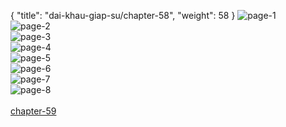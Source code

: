 { "title": "dai-khau-giap-su/chapter-58", "weight": 58 }
<img src="dai-khau-giap-su_0058_01-b432e4acedf89555bfe1c7cdd461bc99.webp" alt="page-1" origin="http://1.bp.blogspot.com/-2900imnFZt4/WvRKIZB37jI/AAAAAAABAAc/A6qq5kxQIBcnbwlm0ps0Q3uzJFD5k_mZQCLcBGAs/s1600/0001.jpg?imgmax=0"><br/>
<img src="dai-khau-giap-su_0058_02-ebd2116b9ad358a5cb6f0e62de767f44.webp" alt="page-2" origin="http://1.bp.blogspot.com/-0yJ5i1PhDxs/WvRKIW5-KaI/AAAAAAABAAg/PC-WpDd_kHgk0XsQX3obbCXCVCBkSVUNwCLcBGAs/s1600/0002.jpg?imgmax=0"><br/>
<img src="dai-khau-giap-su_0058_03-f69fc22475f46cfe0c85d486763e204c.webp" alt="page-3" origin="http://1.bp.blogspot.com/-Hm8yrf7K5wY/WvRKJUPeqLI/AAAAAAABAAk/ApacB43xvCgmJ0zIpB6RCSPru8YeLR4xwCLcBGAs/s1600/0003.jpg?imgmax=0"><br/>
<img src="dai-khau-giap-su_0058_04-701c338698e226a94a933880f9e83532.webp" alt="page-4" origin="http://1.bp.blogspot.com/-jiqtQZeCrWc/WvRKJ2fSi6I/AAAAAAABAAs/8Wz85_-yUO8KaZcmZZrigzHVFfAgyJaQwCLcBGAs/s1600/0004.jpg?imgmax=0"><br/>
<img src="dai-khau-giap-su_0058_05-df8d7b734891db560a1781e3f52ca9ea.webp" alt="page-5" origin="http://1.bp.blogspot.com/-Xfj12zJvhQ8/WvRKJ76bZyI/AAAAAAABAAo/xa8g_ie42qUOmO0Q6b2e0kIpbsrr7SMagCLcBGAs/s1600/0005.jpg?imgmax=0"><br/>
<img src="dai-khau-giap-su_0058_06-93d1d2421edd1a5bb38d3308b3ce220a.webp" alt="page-6" origin="http://1.bp.blogspot.com/-KwXuJVZnuzQ/WvRKKqILo8I/AAAAAAABAAw/L90S04_ap505daypyKAJL2NjXiywsQ3dACLcBGAs/s1600/0006.jpg?imgmax=0"><br/>
<img src="dai-khau-giap-su_0058_07-c5dae3bc019ee9a739ca44491bace874.webp" alt="page-7" origin="http://1.bp.blogspot.com/-soBNr5QJUQ4/WvRKKh53ApI/AAAAAAABAA0/XyOAjkf7wiEhTy4nnd7xdGEhtjaQtlKJQCLcBGAs/s1600/0007.jpg?imgmax=0"><br/>
<img src="dai-khau-giap-su_0058_08-dc18205fcfacec629d883c79563d9633.webp" alt="page-8" origin="http://1.bp.blogspot.com/-iwdH0qbxe_M/WvRKK36HUrI/AAAAAAABAA4/lPZ-uZpv5hwWKs8bIBZzJJbGoVYSxo1RgCLcBGAs/s1600/0008.jpg?imgmax=0"><br/>
<br/><a class="nextchap" href="/dai-khau-giap-su/chapter-59">chapter-59</a>
